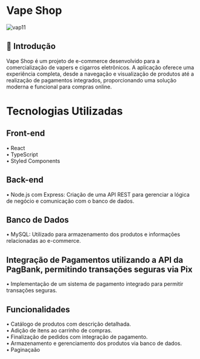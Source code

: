 # Vape Shop
![vap11](https://github.com/user-attachments/assets/d9650bb0-a9ed-425f-aaa7-38af86202efa)

## 🛒 Introdução
Vape Shop é um projeto de e-commerce desenvolvido para a comercialização de vapers e cigarros eletrônicos. A aplicação oferece uma experiência completa, desde a navegação e visualização de produtos até a realização de pagamentos integrados, proporcionando uma solução moderna e funcional para compras online.

# Tecnologias Utilizadas

## Front-end
• React                                          
• TypeScript                                   
• Styled Components                       

## Back-end
• Node.js com Express: Criação de uma API REST para gerenciar a lógica de negócio e comunicação com o banco de dados.                            

## Banco de Dados
• MySQL: Utilizado para armazenamento dos produtos e informações relacionadas ao e-commerce.                       

## Integração de Pagamentos utilizando a API da PagBank, permitindo transações seguras via Pix
• Implementação de um sistema de pagamento integrado para permitir transações seguras.                                 

## Funcionalidades
• Catálogo de produtos com descrição detalhada.                                        
• Adição de itens ao carrinho de compras.                                             
• Finalização de pedidos com integração de pagamento.                                                           
• Armazenamento e gerenciamento dos produtos via banco de dados.                                                           
• Paginaçaão          








